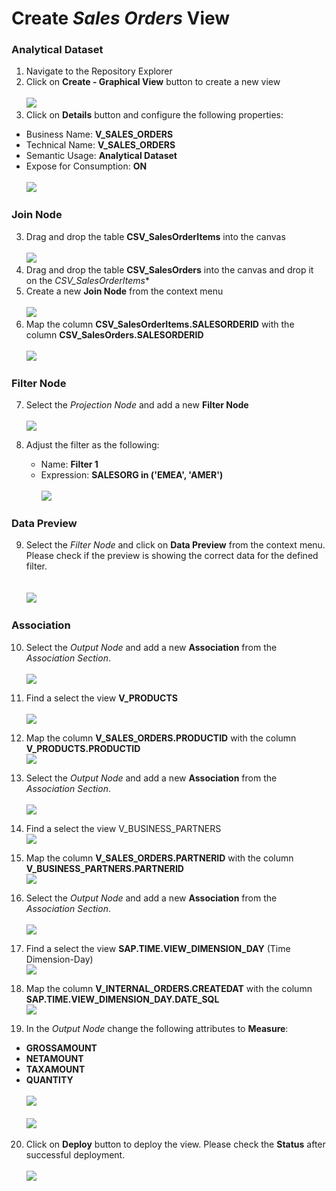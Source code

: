 # Create <i>Sales Orders</i> View

### Analytical Dataset
1. Navigate to the Repository Explorer
2. Click on **Create - Graphical View** button to create a new view
  <br><br>![](/exercises/ex2/images/create_in_repository_explorer.png)
3. Click on **Details** button and configure the following properties:
  - Business Name: **V_SALES_ORDERS**
  - Technical Name: **V_SALES_ORDERS**
  - Semantic Usage: **Analytical Dataset**
  - Expose for Consumption: **ON**
    <br><br>![](/exercises/ex3/images/create_sales_orders_ads_01.png)

### Join Node
3. Drag and drop the table **CSV_SalesOrderItems** into the canvas
  <br><br>![](/exercises/ex3/images/create_sales_orders_ads_02.png)
4. Drag and drop the table **CSV_SalesOrders** into the canvas and drop it on the *CSV_SalesOrderItems**
5. Create a new **Join Node** from the context menu 
  <br><br>![](/exercises/ex3/images/create_sales_orders_ads_03.png)
7. Map the column **CSV_SalesOrderItems.SALESORDERID** with the column **CSV_SalesOrders.SALESORDERID**
  <br><br>![](/exercises/ex3/images/create_sales_orders_ads_04.png)

### Filter Node
7. Select the *Projection Node* and add a new **Filter Node**
  <br><br>![](/exercises/ex3/images/create_sales_orders_ads_05.png)

8. Adjust the filter as the following:
    - Name: **Filter 1**
    - Expression: **SALESORG in ('EMEA', 'AMER')**
      <br><br>![](/exercises/ex3/images/create_sales_orders_ads_06.png)

### Data Preview 
9. Select the *Filter Node* and click on **Data Preview** from the context menu. Please check if the preview is showing the correct data for the defined filter.  
      <br><br>![](/exercises/ex3/images/create_sales_orders_ads_07.png) 
 
### Association
10. Select the *Output Node* and add a new **Association** from the *Association Section*. 
  <br><br>![](/exercises/ex3/images/create_sales_orders_ads_08.png)
11. Find a select the view **V_PRODUCTS**
  <br><br>![](/exercises/ex3/images/create_sales_orders_ads_09.png)
12. Map the column **V_SALES_ORDERS.PRODUCTID** with the column **V_PRODUCTS.PRODUCTID**
  <br>![](/exercises/ex3/images/create_sales_orders_ads_10.png)
13. Select the *Output Node* and add a new **Association** from the *Association Section*. 
  <br><br>![](/exercises/ex3/images/create_sales_orders_ads_08.png)
14. Find a select the view V_BUSINESS_PARTNERS
  <br>![](/exercises/ex3/images/create_sales_orders_ads_11.png)
15. Map the column **V_SALES_ORDERS.PARTNERID** with the column **V_BUSINESS_PARTNERS.PARTNERID**
  <br>![](/exercises/ex3/images/create_sales_orders_ads_12.png)
  
16. Select the *Output Node* and add a new **Association** from the *Association Section*. 
  <br><br>![](/exercises/ex3/images/create_sales_orders_ads_08.png)
17. Find a select the view **SAP.TIME.VIEW_DIMENSION_DAY** (Time Dimension-Day)
  <br>![](/exercises/ex3/images/create_sales_orders_ads_13.png)
18. Map the column **V_INTERNAL_ORDERS.CREATEDAT** with the column **SAP.TIME.VIEW_DIMENSION_DAY.DATE_SQL**
  <br>![](/exercises/ex3/images/create_sales_orders_ads_14.png)


19. In the *Output Node* change the following attributes to **Measure**:
  - **GROSSAMOUNT**
  - **NETAMOUNT**
  - **TAXAMOUNT**
  - **QUANTITY**
    <br><br>![](/exercises/ex3/images/create_sales_orders_ads_15.png)
    <br><br>![](/exercises/ex3/images/create_sales_orders_ads_16.png)
  
20. Click on **Deploy** button to deploy the view. Please check the **Status** after successful deployment.
  <br><br>![](/exercises/ex3/images/create_sales_orders_ads_17.png)



